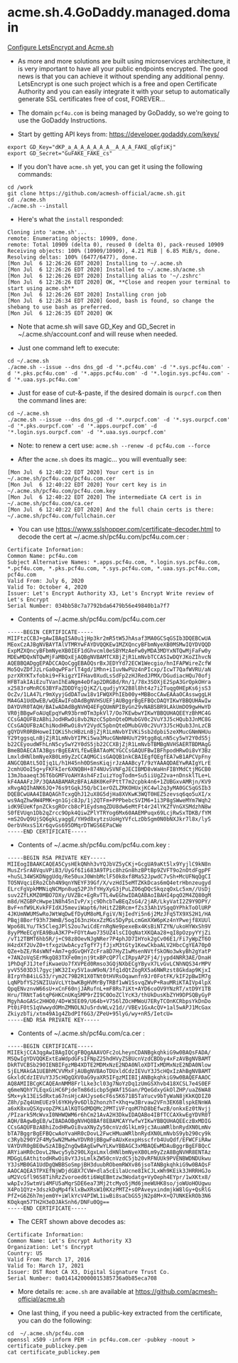 # acme.sh.4.GoDaddy.managed.domain

[Configure LetsEncrypt and Acme.sh](https://github.com/acmesh-official/acme.sh)

- As more and more solutions are built using microservices architecture, it is very important to have all your public endpoints encrypted. The good news is that you can achieve it without spending any additional penny. LetsEncrypt is one such project which is a free and open Certificate Authority and you can easily integrate it with your setup to automatically generate SSL certificates free of cost, FOREVER…

- The domain `pcf4u.com` is being managed by GoDaddy, so we're going to use the GoDaddy Instructions.

- Start by getting API keys from: https://developer.godaddy.com/keys/

```
export GD_Key="dKP_a_A_A_A_A_A_A__A_A_A_FAKE_qEgfiKj"
export GD_Secret="GuFAKE_FAKE_cs"
```

- If you don't have `acme.sh` yet, you can get it using the following commands:

```
cd /work
git clone https://github.com/acmesh-official/acme.sh.git
cd ./acme.sh
./acme.sh --install
```
- Here's what the `install` responded:

```
Cloning into 'acme.sh'...
remote: Enumerating objects: 10909, done.
remote: Total 10909 (delta 0), reused 0 (delta 0), pack-reused 10909
Receiving objects: 100% (10909/10909), 4.21 MiB | 6.85 MiB/s, done.
Resolving deltas: 100% (6477/6477), done.
[Mon Jul  6 12:26:26 EDT 2020] Installing to ~/.acme.sh
[Mon Jul  6 12:26:26 EDT 2020] Installed to ~/.acme.sh/acme.sh
[Mon Jul  6 12:26:26 EDT 2020] Installing alias to '~/.zshrc'
[Mon Jul  6 12:26:26 EDT 2020] OK, **Close and reopen your terminal to start using acme.sh**
[Mon Jul  6 12:26:26 EDT 2020] Installing cron job
[Mon Jul  6 12:26:34 EDT 2020] Good, bash is found, so change the shebang to use bash as preferred.
[Mon Jul  6 12:26:35 EDT 2020] OK
```

- Note that acme.sh will save GD_Key and GD_Secret in ~/.acme.sh/account.conf and will reuse when needed.

- Just one command left to execute:

```
cd ~/.acme.sh
./acme.sh --issue --dns dns_gd -d '*.pcf4u.com' -d '*.sys.pcf4u.com' -d '*.pks.pcf4u.com' -d '*.apps.pcf4u.com' -d '*.login.sys.pcf4u.com' -d '*.uaa.sys.pcf4u.com'
```

- Just for ease of cut-&-paste, if the desired domain is `ourpcf.com` then the command lines are:

```
cd ~/.acme.sh
./acme.sh --issue --dns dns_gd -d '*.ourpcf.com' -d '*.sys.ourpcf.com' -d '*.pks.ourpcf.com' -d '*.apps.ourpcf.com' -d '*.login.sys.ourpcf.com' -d '*.uaa.sys.ourpcf.com'
```

- Note: to renew a cert use: `acme.sh --renew -d pcf4u.com --force`

- After the `acme.sh` does its magic... you will eventually see:

```
[Mon Jul  6 12:40:22 EDT 2020] Your cert is in  ~/.acme.sh/pcf4u.com/pcf4u.com.cer 
[Mon Jul  6 12:40:22 EDT 2020] Your cert key is in  ~/.acme.sh/pcf4u.com/pcf4u.com.key 
[Mon Jul  6 12:40:22 EDT 2020] The intermediate CA cert is in  ~/.acme.sh/pcf4u.com/ca.cer 
[Mon Jul  6 12:40:22 EDT 2020] And the full chain certs is there:  ~/.acme.sh/pcf4u.com/fullchain.cer 
```

- You can use https://www.sslshopper.com/certificate-decoder.html to decode the cert at ~/.acme.sh/pcf4u.com/pcf4u.com.cer :

```
Certificate Information:
Common Name: pcf4u.com
Subject Alternative Names: *.apps.pcf4u.com, *.login.sys.pcf4u.com, *.pcf4u.com, *.pks.pcf4u.com, *.sys.pcf4u.com, *.uaa.sys.pcf4u.com, pcf4u.com
Valid From: July 6, 2020
Valid To: October 4, 2020
Issuer: Let's Encrypt Authority X3, Let's Encrypt Write review of Let's Encrypt
Serial Number: 034bb58c7a7792bda6479b56e49840b1a7f7
```

- Contents of ~/.acme.sh/pcf4u.com/pcf4u.com.cer 

```
-----BEGIN CERTIFICATE-----
MIIFtzCCBJ+gAwIBAgISA0u1jHp3kr2mR5tW5JhAsaf3MA0GCSqGSIb3DQEBCwUA
MEoxCzAJBgNVBAYTAlVTMRYwFAYDVQQKEw1MZXQncyBFbmNyeXB0MSMwIQYDVQQD
ExpMZXQncyBFbmNyeXB0IEF1dGhvcml0eSBYMzAeFw0yMDA3MDYxNTQwMjFaFw0y
MDEwMDQxNTQwMjFaMBQxEjAQBgNVBAMTCXBjZjR1LmNvbTCCASIwDQYJKoZIhvcN
AQEBBQADggEPADCCAQoCggEBAOQsrBxJEDYYd72ECW1Wecgio/hnIFAPWireZcfW
Mo5QvZDfJzLrGa0qwPFarlT4gd/1Mhn+iIuvNwPUz4nPIcxp/IcwT7QafWVRU/aN
pzrXRYKTxfobki9+FkigzYIFHav0XudLsSdFp2zHJRedJPMX/DGudiacHQu70ofj
HFBTakIAiEzuTVanIhEaNgm4eDfap2DRGBd/Rn/1/78x3SOXjE2SpA3GrOpkOHra
x2583roMnRC63BYFaZDDDYqjQjKZ/LqudjyYX2B8l8ht4z7i2Tuqg0HEpKs6jsS3
OcZv/1LA47Lr9mXyyjGdDATuw18v1FWQXPhIEb00y+MBBocCAwEAAaOCAsswggLH
MA4GA1UdDwEB/wQEAwIFoDAdBgNVHSUEFjAUBggrBgEFBQcDAQYIKwYBBQUHAwIw
DAYDVR0TAQH/BAIwADAdBgNVHQ4EFgQUmNPIByGn29vNABSBR9LAkUmDO9gwHwYD
VR0jBBgwFoAUqEpqYwR93brm0Tm3pkVl7/Oo7KEwbwYIKwYBBQUHAQEEYzBhMC4G
CCsGAQUFBzABhiJodHRwOi8vb2NzcC5pbnQteDMubGV0c2VuY3J5cHQub3JnMC8G
CCsGAQUFBzAChiNodHRwOi8vY2VydC5pbnQteDMubGV0c2VuY3J5cHQub3JnLzCB
gQYDVR0RBHoweIIQKi5hcHBzLnBjZjR1LmNvbYIVKi5sb2dpbi5zeXMucGNmNHUu
Y29tggsqLnBjZjR1LmNvbYIPKi5wa3MucGNmNHUuY29tgg8qLnN5cy5wY2Y0dS5j
b22CEyoudWFhLnN5cy5wY2Y0dS5jb22CCXBjZjR1LmNvbTBMBgNVHSAERTBDMAgG
BmeBDAECATA3BgsrBgEEAYLfEwEBATAoMCYGCCsGAQUFBwIBFhpodHRwOi8vY3Bz
LmxldHNlbmNyeXB0Lm9yZzCCAQMGCisGAQQB1nkCBAIEgfQEgfEA7wB1APCVpFny
ANGCQBAtL5OIjq1L/h1H45nh0DSmsKiqjrJzAAABcyT/9zYAAAQDAEYwRAIgYLrE
2cmhUOoI5g+yFKFkIer6XNQBH+874NUvSVNFgJECIBMD8vWaHnFIBYMdCtjMGCB0
13mJbaaeqt36T6bGMFVoAHYAsh4FzIuizYogTodm+Su5iiUgZ2va+nDnsklTLe+L
kF4AAAFzJP/3QAAABAMARzBFAiA8K0KeFPttT7m2cpbk4n6+1ZUBGxvAMRjn/KV9
xRvgAQIhANK6JQ+76s9tGqkJ5Q/bC1erOZLZRKOHUxjKC4wl2q3yMA0GCSqGSIb3
DQEBCwUAA4IBAQAGhTcxgQhJ12uX8G5djHa8XVKwK3WQT0HEZ5zevsq6qo5uXI/x
ws9AqZhw9W4PMK+gn1Gjc8Jp/1j2QTFm+PPPbebcSVIM6+1i3P8gSWweMYm7Wqh2
idK9EUeKfpnZCksgROrcb8cP1EydsmqZDU8dw6eMtFt4r24lYKZfVnGXSMdzhN8w
S0fEVUqn1Db2qZrcc9Opk4QiwZPlYTRYog6Mx60AAEMPuqx69LcjRwSxTDKB/fYM
+mS2OvQ9UjSQ6gkLyaggE/YH9d8xytzsUoHgYVfcLzDbSgm0N0bNXJkr7l8x/lyS
OerbVHxsS1Xr6qvGs695DMqrDTWGS6EPaCWe
-----END CERTIFICATE-----
```

- Contents of ~/.acme.sh/pcf4u.com/pcf4u.com.key :

```
-----BEGIN RSA PRIVATE KEY-----
MIIEogIBAAKCAQEA5CysHEkQNhh3vYQJbVZ5yCKj+GcgUA9aKt5lx9YyjlC9kN8n
MusZrSrA8VquVPiB3/UyGf6Ii683A9TPic8hzGn8hzBPtBp9ZVFT9o2nOtdFgpPF
+huSL34WSKDNggUdq/Re50uxJ0WnbMclF50k8xf8Ma52JpwdC7vSh+McUFNqQgCI
TO5NVqciERo2Cbh4N9qnYNEYF39Gf/X/vzHdI5eMTZKkDcas6mQ4etrHbnzeugyd
ELrcFgVpkMMNiqNCMpn8uq52PJhfYHyXyG3jPuLZO6qDQcSkqzqOxLc5xm//UsDj
suv2ZfLKMZ0MBO7DXy/UVZBc+EgRvTTL4wEGhwIDAQABAoIBAHI4pqO2M4ZQ80gM
m8d/HZGBPcHwpe1N8h45nIvP/xjc9DhcbTwBEqZsG4/2jAR/LkyVatI2Z9Y9DPY/
BvF+nfW9LKvkFFIdXJ5meviWapt6/hHitZ2BRcm+fZs33Ah1VSgqOYPhkToOlURP
4JKUmNWUMSwRoJWtWqDwEfDyUM8oMLFgiV/NjIedYi5n6j2MzJFq5TX9XS2H1/HA
PBqj8Borf93h73WmB/5ogI63nzHxxZzMGs5DyPpLcmGmXXW6pKz4nYPwejf8XUUl
Wpo68LYu/Tk5ClegJPlS2ou7wiCdErnRgNe9pexeBx4KsBiNTZYN/ukoHYWxSh9V
8yyPMeECgYEA9BuA3K7P+FOYtAwo735UZ4lsCIQqNatXKQAa28+qI8pOzpyYYjZi
/vT12TBMT6hb5R/j+C98z8OevNJgNRer7P4phJD7IHYok2gCv06E1/Fi7yWpZT6O
H4zdXf2UvZ0+tfxgzUwbAcyzTgfY7jfJjxM3tGty1KewCkbaALV2HbcCgYEA70p0
QZe+bZE/R4sWNf+Am7+gdGvQHYZcFra8D7HyZ1wMsenNVtfSkONo3wkyBh2gYatP
+7AN2oVqSErMkgQ83TXFe0mjnj9txBPcQP7lcIRpyAP2Fj4/jypd4NRR3AE/DnaH
1PhDqFJ1JtefiKwaeUo7fXVPEd0Rmso3GQjNXbECgYByvX7LvGvLCNhNQS34rMPV
yvV5503D3l7gycjWK32Ixy5V1auW9oN/3fq1dQtZogRX5a6NWRzst8Gkdap9KjxI
8IrpYhB4iLG33/rym2C79B2R1X0TNt0tHVRsOqawnfn9Jr0FotFK/kIF2pBwIM7g
LqNPbfYS2SNZIUaVcLYtbwKBgHVMrByTRBf1wW1SsvqZWvP+RauMRiKTAIVp4lpX
QpqENvznvW66sU+xCnF60njJARufnL+mF8Rs7iKt+AYD6coOV9YNzRT/xtD9Y1TB
Hru/TRNtTa6tqP6HKCnUKqSMP9rZI9C0OoZClYcK3/thUkDusKbZYH9DPSQByGyP
MgyhAoGASc2HHO0/4D+W3EE09/U64b+V756lZOcHMWoU7ERyTCOnKCRbpsYkDnDo
Pt0iF0tS1qVwwydOMnZMNOLNJu5rdvWLv21d//VBEv1GxAcQV+1al5wAPJ1McGax
ZkiyzbTi/xtm49A1g4ZbdPIf6G3/ZPeU+95lyG/wy+nR5/IetcU=
-----END RSA PRIVATE KEY-----
```

- Contents of ~/.acme.sh/pcf4u.com/ca.cer  :

```
-----BEGIN CERTIFICATE-----
MIIEkjCCA3qgAwIBAgIQCgFBQgAAAVOFc2oLheynCDANBgkqhkiG9w0BAQsFADA/
MSQwIgYDVQQKExtEaWdpdGFsIFNpZ25hdHVyZSBUcnVzdCBDby4xFzAVBgNVBAMT
DkRTVCBSb290IENBIFgzMB4XDTE2MDMxNzE2NDA0NloXDTIxMDMxNzE2NDA0Nlow
SjELMAkGA1UEBhMCVVMxFjAUBgNVBAoTDUxldCdzIEVuY3J5cHQxIzAhBgNVBAMT
GkxldCdzIEVuY3J5cHQgQXV0aG9yaXR5IFgzMIIBIjANBgkqhkiG9w0BAQEFAAOC
AQ8AMIIBCgKCAQEAnNMM8FrlLke3cl03g7NoYzDq1zUmGSXhvb418XCSL7e4S0EF
q6meNQhY7LEqxGiHC6PjdeTm86dicbp5gWAf15Gan/PQeGdxyGkOlZHP/uaZ6WA8
SMx+yk13EiSdRxta67nsHjcAHJyse6cF6s5K671B5TaYucv9bTyWaN8jKkKQDIZ0
Z8h/pZq4UmEUEz9l6YKHy9v6Dlb2honzhT+Xhq+w3Brvaw2VFn3EK6BlspkENnWA
a6xK8xuQSXgvopZPKiAlKQTGdMDQMc2PMTiVFrqoM7hD8bEfwzB/onkxEz0tNvjj
/PIzark5McWvxI0NHWQWM6r6hCm21AvA2H3DkwIDAQABo4IBfTCCAXkwEgYDVR0T
AQH/BAgwBgEB/wIBADAOBgNVHQ8BAf8EBAMCAYYwfwYIKwYBBQUHAQEEczBxMDIG
CCsGAQUFBzABhiZodHRwOi8vaXNyZy50cnVzdGlkLm9jc3AuaWRlbnRydXN0LmNv
bTA7BggrBgEFBQcwAoYvaHR0cDovL2FwcHMuaWRlbnRydXN0LmNvbS9yb290cy9k
c3Ryb290Y2F4My5wN2MwHwYDVR0jBBgwFoAUxKexpHsscfrb4UuQdf/EFWCFiRAw
VAYDVR0gBE0wSzAIBgZngQwBAgEwPwYLKwYBBAGC3xMBAQEwMDAuBggrBgEFBQcC
ARYiaHR0cDovL2Nwcy5yb290LXgxLmxldHNlbmNyeXB0Lm9yZzA8BgNVHR8ENTAz
MDGgL6AthitodHRwOi8vY3JsLmlkZW50cnVzdC5jb20vRFNUUk9PVENBWDNDUkwu
Y3JsMB0GA1UdDgQWBBSoSmpjBH3duubRObemRWXv86jsoTANBgkqhkiG9w0BAQsF
AAOCAQEA3TPXEfNjWDjdGBX7CVW+dla5cEilaUcne8IkCJLxWh9KEik3JHRRHGJo
uM2VcGfl96S8TihRzZvoroed6ti6WqEBmtzw3Wodatg+VyOeph4EYpr/1wXKtx8/
wApIvJSwtmVi4MFU5aMqrSDE6ea73Mj2tcMyo5jMd6jmeWUHK8so/joWUoHOUgwu
X4Po1QYz+3dszkDqMp4fklxBwXRsW10KXzPMTZ+sOPAveyxindmjkW8lGy+QsRlG
PfZ+G6Z6h7mjem0Y+iWlkYcV4PIWL1iwBi8saCbGS5jN2p8M+X+Q7UNKEkROb3N6
KOqkqm57TH2H3eDJAkSnh6/DNFu0Qg==
-----END CERTIFICATE-----
```

- The CERT shown above decodes as:

```
Certificate Information:
Common Name: Let's Encrypt Authority X3
Organization: Let's Encrypt
Country: US
Valid From: March 17, 2016
Valid To: March 17, 2021
Issuer: DST Root CA X3, Digital Signature Trust Co.
Serial Number: 0a0141420000015385736a0b85eca708
```

- More details re: `acme.sh` are available at https://github.com/acmesh-official/acme.sh

- One last thing, if you need a public-key extracted from the certificate, you can do the following:

```
cd  ~/.acme.sh/pcf4u.com
openssl x509 -inform PEM -in pcf4u.com.cer -pubkey -noout > certificate_publickey.pem
cat certificate_publickey.pem
```




